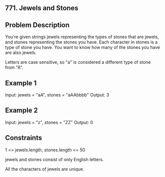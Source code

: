 ## 771. Jewels and Stones
## Problem Description

You're given strings jewels representing the types of stones that are jewels, and stones representing the stones you have. Each character in stones is a type of stone you have. You want to know how many of the stones you have are also jewels.

Letters are case sensitive, so "a" is considered a different type of stone from "A".

## Example 1

Input: jewels = "aA", stones = "aAAbbbb"
Output: 3

## Example 2

Input: jewels = "z", stones = "ZZ"
Output: 0


## Constraints

1 <= jewels.length, stones.length <= 50

jewels and stones consist of only English letters.

All the characters of jewels are unique.
